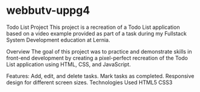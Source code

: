 # webbutv-uppg4

Todo List Project
This project is a recreation of a Todo List application based on a video example provided as part of a task during my Fullstack System Development education at Lernia.

Overview
The goal of this project was to practice and demonstrate skills in front-end development by creating a pixel-perfect recreation of the Todo List application using HTML, CSS, and JavaScript.

Features:
Add, edit, and delete tasks.
Mark tasks as completed.
Responsive design for different screen sizes.
Technologies Used
HTML5
CSS3

